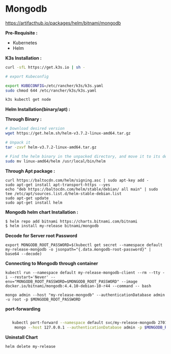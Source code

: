 # Mongodb

https://artifacthub.io/packages/helm/bitnami/mongodb

**Pre-Requisite :**

- Kubernetes
- Helm

**K3s Installation :**

```bash
curl -sfL https://get.k3s.io | sh -

# export Kubeconfig

export KUBECONFIG=/etc/rancher/k3s/k3s.yaml
sudo chmod 644 /etc/rancher/k3s/k3s.yaml

k3s kubectl get node
```
**Helm Installation(binary/apt) :**

**Through Binary :**

```bash
# Download desired version 
wget https://get.helm.sh/helm-v3.7.2-linux-amd64.tar.gz

# Unpack it 
tar -zxvf helm-v3.7.2-linux-amd64.tar.gz

# Find the helm binary in the unpacked directory, and move it to its desired destination
sudo mv linux-amd64/helm /usr/local/bin/helm
```
**Through Apt package :**
```
curl https://baltocdn.com/helm/signing.asc | sudo apt-key add -
sudo apt-get install apt-transport-https --yes
echo "deb https://baltocdn.com/helm/stable/debian/ all main" | sudo tee /etc/apt/sources.list.d/helm-stable-debian.list
sudo apt-get update
sudo apt-get install helm
```
**Mongodb helm chart Installation :**

```bash
$ helm repo add bitnami https://charts.bitnami.com/bitnami
$ helm install my-release bitnami/mongodb
```

**Decode for Server root Password**
```
export MONGODB_ROOT_PASSWORD=$(kubectl get secret --namespace default my-release-mongodb -o jsonpath="{.data.mongodb-root-password}" | base64 --decode)
```

**Connecting to Mongodb through container**
```
kubectl run --namespace default my-release-mongodb-client --rm --tty -i --restart='Never' --env="MONGODB_ROOT_PASSWORD=$MONGODB_ROOT_PASSWORD" --image docker.io/bitnami/mongodb:4.4.10-debian-10-r44 --command -- bash

mongo admin --host "my-release-mongodb" --authenticationDatabase admin -u root -p $MONGODB_ROOT_PASSWORD
```


**port-forwarding**

```bash

   kubectl port-forward --namespace default svc/my-release-mongodb 27017:27017 &
    mongo --host 127.0.0.1 --authenticationDatabase admin -p $MONGODB_ROOT_PASSWORD
```


**Uninstall Chart**

```bash
helm delete my-release
